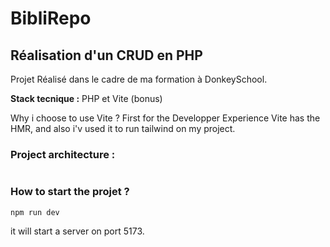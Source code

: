# BibliRepo

## Réalisation d'un CRUD en PHP

Projet Réalisé dans le cadre de ma formation à DonkeySchool.

**Stack tecnique :** PHP et Vite (bonus)

Why i choose to use Vite ? First for the Developper Experience Vite has the HMR, and also i'v used it to run tailwind on my project.

### Project architecture :
```

```

### How to start the projet ?
```
npm run dev
```
it will start a server on port 5173.

